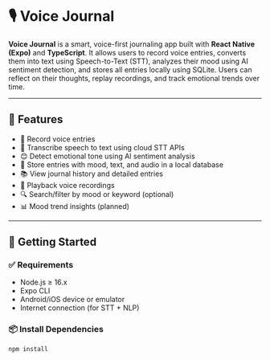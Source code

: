 # 🎙️ Voice Journal

**Voice Journal** is a smart, voice-first journaling app built with **React Native (Expo)** and **TypeScript**. It allows users to record voice entries, converts them into text using Speech-to-Text (STT), analyzes their mood using AI sentiment detection, and stores all entries locally using SQLite. Users can reflect on their thoughts, replay recordings, and track emotional trends over time.

---

## 📱 Features

- 🎤 Record voice entries
- 📝 Transcribe speech to text using cloud STT APIs
- 😊 Detect emotional tone using AI sentiment analysis
- 💾 Store entries with mood, text, and audio in a local database
- 📚 View journal history and detailed entries
- 🔁 Playback voice recordings
- 🔍 Search/filter by mood or keyword (optional)
- 📊 Mood trend insights (planned)

---

## 🚀 Getting Started

### ✅ Requirements

- Node.js ≥ 16.x
- Expo CLI
- Android/iOS device or emulator
- Internet connection (for STT + NLP)

### 📦 Install Dependencies

```bash
npm install
